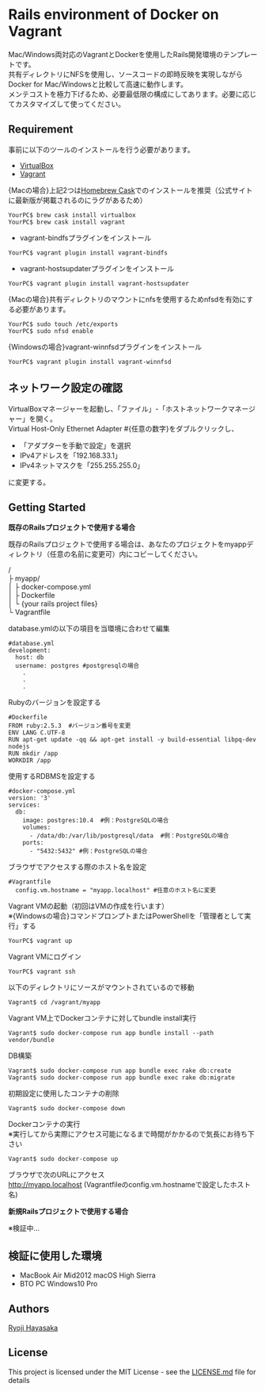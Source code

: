 # Rails environment of Docker on Vagrant

Mac/Windows両対応のVagrantとDockerを使用したRails開発環境のテンプレートです。  
共有ディレクトリにNFSを使用し、ソースコードの即時反映を実現しながらDocker for Mac/Windowsと比較して高速に動作します。  
メンテコストを極力下げるため、必要最低限の構成にしてあります。必要に応じてカスタマイズして使ってください。

## Requirement

事前に以下のツールのインストールを行う必要があります。

- [VirtualBox](https://www.oracle.com/technetwork/server-storage/virtualbox/downloads/index.html)
- [Vagrant](https://www.vagrantup.com/downloads.html)

{Macの場合}上記2つは[Homebrew Cask](http://caskroom.io/)でのインストールを推奨（公式サイトに最新版が掲載されるのにラグがあるため）

```
YourPC$ brew cask install virtualbox
YourPC$ brew cask install vagrant
```

- vagrant-bindfsプラグインをインストール

```
YourPC$ vagrant plugin install vagrant-bindfs
```

- vagrant-hostsupdaterプラグインをインストール

```
YourPC$ vagrant plugin install vagrant-hostsupdater
```

{Macの場合}共有ディレクトリのマウントにnfsを使用するためnfsdを有効にする必要があります。

```
YourPC$ sudo touch /etc/exports
YourPC$ sudo nfsd enable
```

{Windowsの場合}vagrant-winnfsdプラグインをインストール

```
YourPC$ vagrant plugin install vagrant-winnfsd
```

## ネットワーク設定の確認

VirtualBoxマネージャーを起動し、「ファイル」-「ホストネットワークマネージャー」を開く。  
Virtual Host-Only Ethernet Adapter #{任意の数字}をダブルクリックし、

- 「アダプターを手動で設定」を選択
- IPv4アドレスを「192.168.33.1」
- IPv4ネットマスクを「255.255.255.0」

に変更する。

## Getting Started

**既存のRailsプロジェクトで使用する場合**

既存のRailsプロジェクトで使用する場合は、あなたのプロジェクトをmyappディレクトリ（任意の名前に変更可）内にコピーしてください。

/  
├ myapp/  
│  ├ docker-compose.yml  
│  ├ Dockerfile  
│  └ {your rails project files}  
└ Vagrantfile

database.ymlの以下の項目を当環境に合わせて編集

```
#database.yml
development:
  host: db
  username: postgres #postgresqlの場合
    .
    .
    .
```

Rubyのバージョンを設定する

```
#Dockerfile
FROM ruby:2.5.3  #バージョン番号を変更
ENV LANG C.UTF-8
RUN apt-get update -qq && apt-get install -y build-essential libpq-dev nodejs
RUN mkdir /app
WORKDIR /app

```

使用するRDBMSを設定する

```
#docker-compose.yml
version: '3'
services:
  db:
    image: postgres:10.4  #例：PostgreSQLの場合
    volumes:
      - /data/db:/var/lib/postgresql/data  #例：PostgreSQLの場合
    ports:
      - "5432:5432" #例：PostgreSQLの場合
```

ブラウザでアクセスする際のホスト名を設定

```
#Vagrantfile
  config.vm.hostname = "myapp.localhost" #任意のホスト名に変更
```

Vagrant VMの起動（初回はVMの作成を行います）  
※{Windowsの場合}コマンドプロンプトまたはPowerShellを「管理者として実行」する

```
YourPC$ vagrant up
```

Vagrant VMにログイン

```
YourPC$ vagrant ssh
```

以下のディレクトリにソースがマウントされているので移動

```
Vagrant$ cd /vagrant/myapp
```

Vagrant VM上でDockerコンテナに対してbundle install実行

```
Vagrant$ sudo docker-compose run app bundle install --path vendor/bundle
```

DB構築

```
Vagrant$ sudo docker-compose run app bundle exec rake db:create
Vagrant$ sudo docker-compose run app bundle exec rake db:migrate
```

初期設定に使用したコンテナの削除

```
Vagrant$ sudo docker-compose down
```

Dockerコンテナの実行  
※実行してから実際にアクセス可能になるまで時間がかかるので気長にお待ち下さい

```
Vagrant$ sudo docker-compose up
```

ブラウザで次のURLにアクセス  
http://myapp.localhost (Vagrantfileのconfig.vm.hostnameで設定したホスト名)

**新規Railsプロジェクトで使用する場合**

※検証中…

## 検証に使用した環境

- MacBook Air Mid2012 macOS High Sierra
- BTO PC Windows10 Pro

## Authors

[Ryoji Hayasaka](https://github.com/hayakasa)

## License

This project is licensed under the MIT License - see the [LICENSE.md](LICENSE.md) file for details

